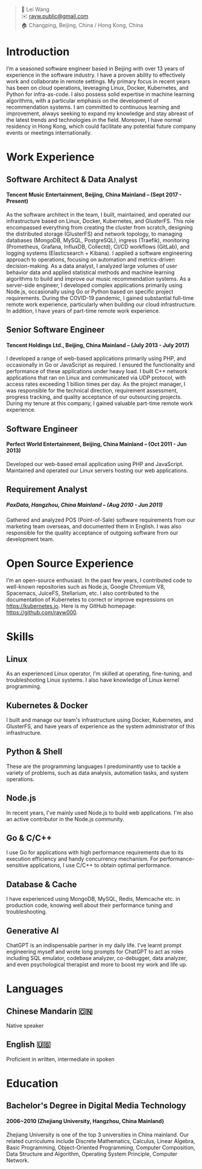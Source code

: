 > 👤 Lei Wang \
> ✉️ rayw.public@gmail.com \
> 🏠 Changping, Beijing, China / Hong Kong, China

# Introduction
I’m a seasoned software engineer based in Beijing with over 13 years of experience in the software industry. I have a proven ability to effectively work and collaborate in remote settings. My primary focus in recent years has been on cloud operations, leveraging Linux, Docker, Kubernetes, and Python for infra-as-code. I also possess solid expertise in machine learning algorithms, with a particular emphasis on the development of recommendation systems. I am committed to continuous learning and improvement, always seeking to expand my knowledge and stay abreast of the latest trends and technologies in the field.
Moreover, I have normal residency in Hong Kong, which could facilitate any potential future company events or meetings internationally.

# Work Experience
## Software Architect & Data Analyst
#### Tencent Music Entertainment, Beijing, China Mainland – (Sept 2017 - Present)
As the software architect in the team, I built, maintained, and operated our infrastructure based on Linux, Docker, Kubernetes, and GlusterFS. This role encompassed everything from creating the cluster from scratch, designing the distributed storage (GlusterFS) and network topology, to managing databases (MongoDB, MySQL, PostgreSQL), ingress (Traefik), monitoring (Prometheus, Grafana, InfluxDB, Collectd), CI/CD workflows (GitLab), and logging systems (Elasticsearch + Kibana). I applied a software engineering approach to operations, focusing on automation and metrics-driven decision-making.
As a data analyst, I analyzed large volumes of user behavior data and applied statistical methods and machine learning algorithms to build and improve our music recommendation systems.
As a server-side engineer, I developed complex applications primarily using Node.js, occasionally using Go or Python based on specific project requirements.
During the COVID-19 pandemic, I gained substantial full-time remote work experience, particularly when building our cloud infrastructure. In addition, I have years of part-time remote work experience.

## Senior Software Engineer
#### Tencent Holdings Ltd., Beijing, China Mainland – (July 2013 - July 2017)
I developed a range of web-based applications primarily using PHP, and occasionally in Go or JavaScript as required. I ensured the functionality and performance of these applications under heavy load.
I built C++ network applications that ran on Linux and communicated via UDP protocol, with access rates exceeding 1 billion times per day.
As the project manager, I was responsible for the technical direction, requirement assessment, progress tracking, and quality acceptance of our outsourcing projects.
During my tenure at this company, I gained valuable part-time remote work experience.

## Software Engineer
#### Perfect World Entertainment, Beijing, China Mainland – (Oct 2011 - Jun 2013)
Developed our web-based email application using PHP and JavaScript.
Maintained and operated our Linux servers hosting our web applications.

## Requirement Analyst
##### PaxData, Hangzhou, China Mainland – (Aug 2010 - Jun 2011)
Gathered and analyzed POS (Point-of-Sale) software requirements from our marketing team overseas, and documented them in English. I was also responsible for the quality acceptance of outgoing software from our development team.

# Open Source Experience
I’m an open-source enthusiast. In the past few years, I contributed code to well-known repositories such as Node.js, Google Chromium V8, Spacemacs, JuiceFS, Stellarium, etc. I also contributed to the documentation of Kubernetes to correct or improve expressions on https://kubernetes.io.
Here is my GitHub homepage: https://github.com/rayw000.

# Skills
## Linux
As an experienced Linux operator, I’m skilled at operating, fine-tuning, and troubleshooting Linux systems. I also have knowledge of Linux kernel programming.
## Kubernetes & Docker
I built and manage our team's infrastructure using Docker, Kubernetes, and GlusterFS, and have years of experience as the system administrator of this infrastructure.
## Python & Shell
These are the programming languages I predominantly use to tackle a variety of problems, such as data analysis, automation tasks, and system operations.
## Node.js
In recent years, I've mainly used Node.js to build web applications. I'm also an active contributor in the Node.js community.
## Go & C/C++
I use Go for applications with high performance requirements due to its execution efficiency and handy concurrency mechanism. For performance-sensitive applications, I use C/C++ to obtain optimal performance.
## Database & Cache
I have experienced using MongoDB, MySQL, Redis, Memcache etc. in production code, knowing well about their performance tuning and troubleshooting.
## Generative AI
ChatGPT is an indispensable partner in my daily life. I’ve learnt prompt engineering myself and wrote long prompts for ChatGPT to act as roles including SQL emulator, codebase analyzer, co-debugger, data analyzer, and even psychological therapist and more to boost my work and life up.

# Languages
## Chinese Mandarin 🇨🇳
Native speaker
## English 🇺🇸
Proficient in written, intermediate in spoken

# Education
## Bachelor's Degree in Digital Media Technology
#### 2006~2010 (Zhejiang University, Hangzhou, China Mainland)
Zhejiang University is one of the top 3 universities in China mainland. Our related curriculums include Discrete Mathematics, Calculus, Linear Algebra, Basic Programming, Object-Oriented Programming, Computer Composition, Data Structure and Algorithm, Operating System Principle, Computer Network.
